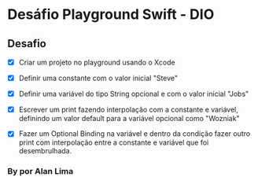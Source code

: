 # Desáfio Playground Swift - DIO 

## Desafio
- [x] Criar um projeto no playground usando o Xcode
  
- [x] Definir uma constante com o valor inicial "Steve"

- [x] Definir uma variável do tipo String opcional e com o valor inicial "Jobs"
      
- [x] Escrever um print fazendo interpolação com a constante e variável, definindo um valor default para a variável opcional como "Wozniak"

- [x] Fazer um Optional Binding na variável e dentro da condição fazer outro print com interpolação entre a constante e variável que foi desembrulhada.

### By por Alan Lima
